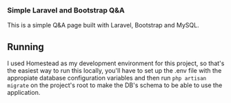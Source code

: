 ### Simple Laravel and Bootstrap Q&A

This is a simple Q&A page built with Laravel, Bootstrap and MySQL.

## Running

I used Homestead as my development environment for this project, so that's the easiest way to run this locally, you'll have to set up the .env file with the appropiate database configuration variables and then run `php artisan migrate` on the project's root to make the DB's schema to be able to use the application.